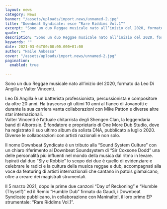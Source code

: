 ```yaml
---
layout: news
category: News
banner: "/assets/uploads/import.news/unnamed-2.jpg"
title: "Downbeat Syndicate: esce “Rare Riddims Vol.1”"
excerpt: "Sono un duo Reggae musicale nato all’inizio del 2020, formato da Leo Di Angilla e Valter Vincenti. Leo Di Angilla è un batterista professionista, percussionista e compositore da oltre 20 anni. Ha trascorso gli ultimi 10 anni al fianco di Jovanotti e durante la sua carriera vanta collaborazioni con Mike Patton e diverse altre star [&hellip"
quote: ""
description: "Sono un duo Reggae musicale nato all’inizio del 2020, formato da Leo Di Angilla e Valter Vincenti. Leo Di Angilla è un batterista professionista, percussionista e compositore da oltre 20 anni. Ha trascorso gli ultimi 10 anni al fianco di Jovanotti e durante la sua carriera vanta collaborazioni con Mike Patton e diverse altre star [&hellip"
keywords: ""
date: 2021-03-04T00:00:00.000+01:00
author: "Haile Anbessa"
cover: "/assets/uploads/import.news/unnamed-2.jpg"
pagination:
  enabled: true

---
```


Sono un duo Reggae musicale nato all’inizio del 2020, formato da Leo Di Angilla e Valter Vincenti.

Leo Di Angilla è un batterista professionista, percussionista e compositore da oltre 20 anni. Ha trascorso gli ultimi 10 anni al fianco di Jovanotti e durante la sua carriera vanta collaborazioni con Mike Patton e diverse altre star internazionali.  
Valter Vincenti è l’attuale chitarrista degli Shengen Clan, la leggendaria band di Alborosie. È fondatore e proprietario di One More Dub Studio, dove ha registrato il suo ultimo album da solista DNA, pubblicato a luglio 2020\. Diverse le collaborazioni con artisti nazionali e non solo.

Il nome Downbeat Syndicate è un tributo alla “Sound System Culture” con un chiaro riferimento al Downbeat Soundsystem di “Sir Coxsone Dodd” una delle personalità più influenti nel mondo della musica dal ritmo in levare. Ispirati dal duo “Sly e Robbie” lo scopo dei due è quello di evidenziare e celebrare le radici e la cultura della musica reggae e dub, accompagnati alla voce da featuring di artisti internazionali che cantano in patois giamaicano, oltre a creare dei magistrali strumentali.

Il 5 marzo 2021, dopo le prime due canzoni “Day of Reckoning” e “Humble (Thyself)” ed il Remix “Humble Dub” firmato da Gaudi, i Downbeat Syndicate pubblicano, in collaborazione con Maninalto!, il loro primo EP strumentale: “Rare Riddims Vol.1”.